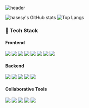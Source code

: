 ![header](https://capsule-render.vercel.app/api?type=waving&color=auto&height=200&section=header&text=YAHOO~&fontAlignY=35)

![hasesy's GitHub stats](https://github-readme-stats.vercel.app/api?username=hasesy&show_icons=true&theme=midnight-purple) ![Top Langs](https://github-readme-stats.vercel.app/api/top-langs/?username=hasesy&layout=compact&title_color=ffffff&bg_color=0d1117)

### 🔧 Tech Stack

#### Frontend
<div align="left">
  <img src="https://img.shields.io/badge/HTML5-E34F26?style=flat-square&logo=html5&logoColor=white" />
  <img src="https://img.shields.io/badge/CSS3-1572B6?style=flat-square&logo=css3&logoColor=white" />
  <img src="https://img.shields.io/badge/JavaScript-F7DF1E?style=flat-square&logo=javascript&logoColor=black" />
  <img src="https://img.shields.io/badge/TypeScript-3178C6?style=flat-square&logo=typescript&logoColor=white" />
  <img src="https://img.shields.io/badge/Node.js-5FA04E?style=flat-square&logo=nodedotjs&logoColor=white" />
  <img src="https://img.shields.io/badge/Vue.js-4FC08D?style=flat-square&logo=vuedotjs&logoColor=white" />
  <img src="https://img.shields.io/badge/React-61DAFB?style=flat-square&logo=react&logoColor=black" />
  <img src="https://img.shields.io/badge/Bootstrap-7952B3?style=flat-square&logo=bootstrap&logoColor=white" />
</div>

#### Backend
<div align="left">
  <img src="https://img.shields.io/badge/IntelliJIDEA-000000?style=flat-square&logo=IntelliJIDEA&logoColor=white" />
  <img src="https://img.shields.io/badge/Spring-6DB33F?style=flat-square&logo=spring&logoColor=white" />
  <img src="https://img.shields.io/badge/Gradle-02303A?style=flat-square&logo=gradle&logoColor=white" />
  <img src="https://img.shields.io/badge/MySQL-4479A1?style=flat-square&logo=mysql&logoColor=white" />
  <img src="https://img.shields.io/badge/MongoDB-47A248?style=flat-square&logo=mongodb&logoColor=white" />
</div>

#### Collaborative Tools
<div align="left">
  <img src="https://img.shields.io/badge/Git-F05032?style=flat-square&logo=git&logoColor=white"/>
  <img src="https://img.shields.io/badge/GitHub-181717?style=flat-square&logo=github&logoColor=white"/>
  <img src="https://img.shields.io/badge/Notion-000000?style=flat-square&logo=notion&logoColor=white" />
  <img src="https://img.shields.io/badge/Figma-F24E1E?style=flat-square&logo=figma&logoColor=white" />
  <img src="https://img.shields.io/badge/Canva-00C4CC?style=flat-square&logo=canva&logoColor=white" />
</div>
